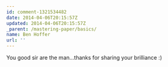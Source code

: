 ```yaml
---
id: comment-1321534482
date: 2014-04-06T20:15:57Z
updated: 2014-04-06T20:15:57Z
_parent: /mastering-paper/basics/
name: Ben Hoffer
url: ''
---
```


You good sir are the man...thanks for sharing your brilliance :)
